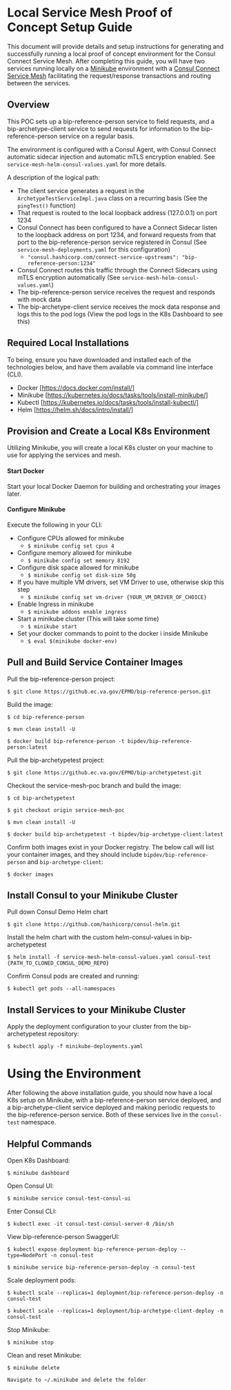 # Local Service Mesh Proof of Concept Setup Guide

This document will provide details and setup instructions for generating and successfully running a local proof of concept environment for the Consul Connect Service Mesh. After completing this guide, you will have two services running locally on a [Minikube](https://kubernetes.io/docs/setup/learning-environment/minikube/) environment with a [Consul Connect Service Mesh](https://www.consul.io/docs/connect/index.html) facilitating the request/response transactions and routing between the services.

## Overview

This POC sets up a bip-reference-person service to field requests, and a bip-archetype-client service to send requests for information to the bip-reference-person service on a regular basis.

The environment is configured with a Consul Agent, with Consul Connect automatic sidecar injection and automatic mTLS encryption enabled. See `service-mesh-helm-consul-values.yaml` for more details.

A description of the logical path:
   * The client service generates a request in the `ArchetypeTestServiceImpl.java` class on a recurring basis (See the `pingTest()` function)
   * That request is routed to the local loopback address (127.0.0.1) on port 1234
   * Consul Connect has been configured to have a Connect Sidecar listen to the loopback address on port 1234, and forward requests from that port to the bip-reference-person service registered in Consul (See `service-mesh-deployments.yaml` for this configuration)
        * `"consul.hashicorp.com/connect-service-upstreams": "bip-reference-person:1234"`
   * Consul Connect routes this traffic through the Connect Sidecars using mTLS encryption automatically (See `service-mesh-helm-consul-values.yaml`)
   * The bip-reference-person service receives the request and responds with mock data
   * The bip-archetype-client service receives the mock data response and logs this to the pod logs (View the pod logs in the K8s Dashboard to see this)

## Required Local Installations

To being, ensure you have downloaded and installed each of the technologies below, and have them available via command line interface (CLI).

* Docker    [https://docs.docker.com/install/]
* Minikube 	[https://kubernetes.io/docs/tasks/tools/install-minikube/]
* Kubectl 	[https://kubernetes.io/docs/tasks/tools/install-kubectl/]
* Helm		[https://helm.sh/docs/intro/install/]

## Provision and Create a Local K8s Environment

Utilizing Minikube, you will create a local K8s cluster on your machine to use for applying the services and mesh.

#### Start Docker

Start your local Docker Daemon for building and orchestrating your images later.

#### Configure Minikube

Execute the following in your CLI:

* Configure CPUs allowed for minikube
    * `$ minikube config set cpus 4`
* Configure memory allowed for minikube
    * `$ minikube config set memory 8192`
* Configure disk space allowed for minikube
    * `$ minikube config set disk-size 50g`
* If you have multiple VM drivers, set VM Driver to use, otherwise skip this step
    * `$ minikube config set vm-driver {YOUR_VM_DRIVER_OF_CHOICE}`
* Enable Ingress in minikube
    * `$ minikube addons enable ingress`
* Start a minikube cluster (This will take some time)
    * `$ minikube start`
* Set your docker commands to point to the docker i inside Minikube
    * `$ eval $(minikube docker-env)`
    
## Pull and Build Service Container Images

Pull the bip-reference-person project:

`$ git clone https://github.ec.va.gov/EPMO/bip-reference-person.git`

Build the image:

`$ cd bip-reference-person`

`$ mvn clean install -U`

`$ docker build bip-reference-person -t bipdev/bip-reference-person:latest`

Pull the bip-archetypetest project:

`$ git clone https://github.ec.va.gov/EPMO/bip-archetypetest.git`

Checkout the service-mesh-poc branch and build the image:

`$ cd bip-archetypetest`

`$ git checkout origin service-mesh-poc`

`$ mvn clean install -U`

`$ docker build bip-archetypetest -t bipdev/bip-archetype-client:latest`

Confirm both images exist in your Docker registry. The below call will list your container images, and they should include `bipdev/bip-reference-person` and `bip-archetype-client`:

`$ docker images`

## Install Consul to your Minikube Cluster

Pull down Consul Demo Helm chart

`$ git clone https://github.com/hashicorp/consul-helm.git`

Install the helm chart with the custom helm-consul-values in bip-archetypetest

`$ helm install -f service-mesh-helm-consul-values.yaml consul-test {PATH_TO_CLONED_CONSUL_DEMO_REPO}`

Confirm Consul pods are created and running:

`$ kubectl get pods --all-namespaces`

## Install Services to your Minikube Cluster

Apply the deployment configuration to your cluster from the bip-archetypetest repository:

`$ kubectl apply -f minikube-deployments.yaml`

# Using the Environment

After following the above installation guide, you should now have a local K8s setup on Minikube, with a bip-reference-person service deployed, and a bip-archetype-client service deployed and making periodic requests to the bip-reference-person service. Both of these services live in the `consul-test` namespace.

## Helpful Commands

Open K8s Dashboard:

`$ minikube dashboard`

Open Consul UI:

`$ minikube service consul-test-consul-ui`

Enter Consul CLI:

`$ kubectl exec -it consul-test-consul-server-0 /bin/sh`

View bip-reference-person SwaggerUI:

`$ kubectl expose deployment bip-reference-person-deploy --type=NodePort -n consul-test`

`$ minikube service bip-reference-person-deploy -n consul-test`

Scale deployment pods:

`$ kubectl scale --replicas=1 deployment/bip-reference-person-deploy -n consul-test`

`$ kubectl scale --replicas=1 deployment/bip-archetype-client-deploy -n consul-test`

Stop Minikube:

`$ minikube stop`

Clean and reset Minikube:

`$ minikube delete`
	
`Navigate to ~/.minikube and delete the folder`